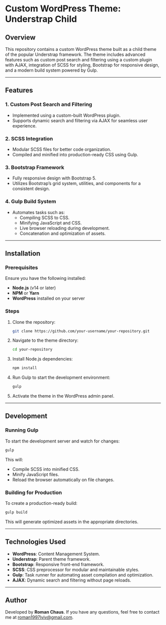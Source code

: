 # Custom WordPress Theme: Understrap Child

## Overview
This repository contains a custom WordPress theme built as a child theme of the popular Understrap framework. The theme includes advanced features such as custom post search and filtering using a custom plugin with AJAX, integration of SCSS for styling, Bootstrap for responsive design, and a modern build system powered by Gulp.

---

## Features

### 1. **Custom Post Search and Filtering**
- Implemented using a custom-built WordPress plugin.
- Supports dynamic search and filtering via AJAX for seamless user experience.

### 2. **SCSS Integration**
- Modular SCSS files for better code organization.
- Compiled and minified into production-ready CSS using Gulp.

### 3. **Bootstrap Framework**
- Fully responsive design with Bootstrap 5.
- Utilizes Bootstrap’s grid system, utilities, and components for a consistent design.

### 4. **Gulp Build System**
- Automates tasks such as:
  - Compiling SCSS to CSS.
  - Minifying JavaScript and CSS.
  - Live browser reloading during development.
  - Concatenation and optimization of assets.

---

## Installation

### Prerequisites
Ensure you have the following installed:
- **Node.js** (v14 or later)
- **NPM** or **Yarn**
- **WordPress** installed on your server

### Steps

1. Clone the repository:
   ```bash
   git clone https://github.com/your-username/your-repository.git
   ```

2. Navigate to the theme directory:
   ```bash
   cd your-repository
   ```

3. Install Node.js dependencies:
   ```bash
   npm install
   ```

4. Run Gulp to start the development environment:
   ```bash
   gulp
   ```

5. Activate the theme in the WordPress admin panel.

---



## Development

### Running Gulp
To start the development server and watch for changes:
```bash
gulp
```
This will:
- Compile SCSS into minified CSS.
- Minify JavaScript files.
- Reload the browser automatically on file changes.

### Building for Production
To create a production-ready build:
```bash
gulp build
```
This will generate optimized assets in the appropriate directories.

---

## Technologies Used

- **WordPress**: Content Management System.
- **Understrap**: Parent theme framework.
- **Bootstrap**: Responsive front-end framework.
- **SCSS**: CSS preprocessor for modular and maintainable styles.
- **Gulp**: Task runner for automating asset compilation and optimization.
- **AJAX**: Dynamic search and filtering without page reloads.

---





## Author
Developed by **Roman Chaus**. If you have any questions, feel free to contact me at [roman1997lviv@gmail.com](mailto:roman1997lviv@gmail.com).

